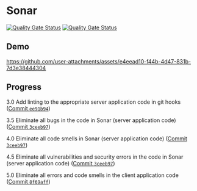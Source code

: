 # Sonar

[![Quality Gate Status](https://sonarcloud.io/api/project_badges/measure?project=vkazakevich_sonar-server&metric=alert_status)](https://sonarcloud.io/summary/new_code?id=vkazakevich_sonar-server)
[![Quality Gate Status](https://sonarcloud.io/api/project_badges/measure?project=vkazakevich_sonar-client&metric=alert_status)](https://sonarcloud.io/summary/new_code?id=vkazakevich_sonar-client)

## Demo

https://github.com/user-attachments/assets/e4eead10-f44b-4d47-831b-7d3e38444304

## Progress

3.0 Add linting to the appropriate server application code in git hooks ([Commit `ee91b94`](https://github.com/vkazakevich/ebiznes/commit/ee91b9444059bbd8b2928cd23b39f99d388b4590))

3.5 Eliminate all bugs in the code in Sonar (server application code) ([Commit `3ceeb97`](https://github.com/vkazakevich/sonar-server/commit/3ceeb97ff28d3b974c636a6aafc08269b15681c7))

4.0 Eliminate all code smells in Sonar (server application code) ([Commit `3ceeb97`](https://github.com/vkazakevich/sonar-server/commit/3ceeb97ff28d3b974c636a6aafc08269b15681c7))

4.5 Eliminate all vulnerabilities and security errors in the code in Sonar (server application code) ([Commit `3ceeb97`](https://github.com/vkazakevich/sonar-server/commit/3ceeb97ff28d3b974c636a6aafc08269b15681c7))

5.0 Eliminate all errors and code smells in the client application code ([Commit `8f69aff`](https://github.com/vkazakevich/ebiznes/commit/8f69aff1173a89381c1da3bbf4d9481722a85b46))
